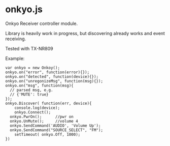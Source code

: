 onkyo.js
========

Onkyo Receiver controller module.

Library is heavily work in progress, but discovering already works and event receiving.

Tested with TX-NR809

Example:
```
var onkyo = new Onkoy();
onkyo.on("error", function(error){});
onkyo.on("detected", function(device){});
onkyo.on("unregonizeMsg", function(msg){});
onkyo.on("msg", function(msg){
  // parsed msg, e.g.
  // {'MUTE': true}
});
onkyo.Discover( function(err, device){
	console.log(device);
	onkyo.Connect();
  onkyo.PwrOn();      //pwr on
  onkyo.UnMute();     //volume 4
  onkyo.SendCommand('AUDIO', 'Volume Up'); 
  onkyo.SendCommand("SOURCE_SELECT", "FM");
	setTimeout( onkyo.Off, 1000);
})
```
